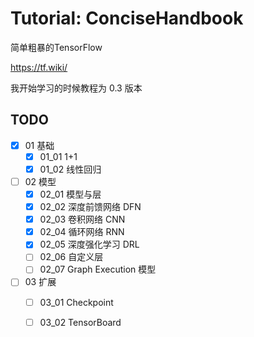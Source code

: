 # Tutorial: ConciseHandbook

简单粗暴的TensorFlow

https://tf.wiki/

我开始学习的时候教程为 0.3 版本

## TODO

- [x] 01 基础
  - [x] 01_01 1+1
  - [x] 01_02 线性回归
- [ ] 02 模型
  - [x] 02_01 模型与层
  - [x] 02_02 深度前馈网络 DFN
  - [x] 02_03 卷积网络 CNN
  - [x] 02_04 循环网络 RNN
  - [x] 02_05 深度强化学习 DRL
  - [ ] 02_06 自定义层
  - [ ] 02_07 Graph Execution 模型
- [ ] 03 扩展
  - [ ] 03_01 Checkpoint
  - [ ] 03_02 TensorBoard

